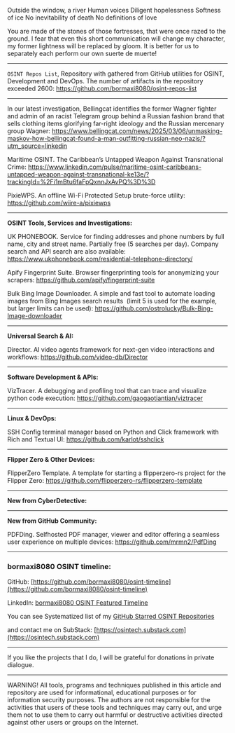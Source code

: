 
Outside the window, a river Human voices Diligent hopelessness Softness of ice No inevitability of death No definitions of love


You are made of the stones of those fortresses, that were once razed to the ground. I fear that even this short communication will change my character, my former lightness will be replaced by gloom. It is better for us to separately each perform our own suerte de muerte!

----

```OSINT Repos List```, Repository with gathered from GitHub utilities for OSINT, Development and DevOps. The number of artifacts in the repository exceeded 2600: https://github.com/bormaxi8080/osint-repos-list

----

In our latest investigation, Bellingcat identifies the former Wagner fighter and admin of an racist Telegram group behind a Russian fashion brand that sells clothing items glorifying far-right ideology and the Russian mercenary group Wagner: https://www.bellingcat.com/news/2025/03/06/unmasking-maskov-how-bellingcat-found-a-man-outfitting-russian-neo-nazis/?utm_source=linkedin

Maritime OSINT. The Caribbean’s Untapped Weapon Against Transnational Crime: https://www.linkedin.com/pulse/maritime-osint-caribbeans-untapped-weapon-against-transnational-ke13e/?trackingId=%2Fi1mBtu6faFpQxnnJxAvPQ%3D%3D

PixieWPS. An offline Wi-Fi Protected Setup brute-force utility: https://github.com/wiire-a/pixiewps

----

**OSINT Tools, Services and Investigations:**

UK PHONEBOOK. Service for finding addresses and phone numbers by full name, city and street name. Partially free (5 searches per day). Company search and API search are also available: https://www.ukphonebook.com/residential-telephone-directory/

Apify Fingerprint Suite. Browser fingerprinting tools for anonymizing your scrapers: https://github.com/apify/fingerprint-suite

Bulk Bing Image Downloader. A simple and fast tool to automate loading images from Bing Images search results  (limit 5 is used for the example, but larger limits can be used): https://github.com/ostrolucky/Bulk-Bing-Image-downloader

----

**Universal Search & AI:**

Director. AI video agents framework for next-gen video interactions and workflows: https://github.com/video-db/Director

---

**Software Development & APIs:**

VizTracer. A debugging and profiling tool that can trace and visualize python code execution: https://github.com/gaogaotiantian/viztracer

----

**Linux & DevOps:**

SSH Config terminal manager based on Python and Click framework with Rich and Textual UI: https://github.com/karlot/sshclick

----

**Flipper Zero & Other Devices:**

FlipperZero Template. A template for starting a flipperzero-rs project for the Flipper Zero: https://github.com/flipperzero-rs/flipperzero-template

----

**New from CyberDetective:**



----

**New from GitHub Community:**

PDFDing. Selfhosted PDF manager, viewer and editor offering a seamless user experience on multiple devices: https://github.com/mrmn2/PdfDing

----
### bormaxi8080 OSINT timeline:

GitHub: [https://github.com/bormaxi8080/osint-timeline](https://github.com/bormaxi8080/osint-timeline)

LinkedIn: [bormaxi8080 OSINT Featured Timeline](https://www.linkedin.com/in/osintech/details/featured/)

You can see Systematized list of my [GitHub Starred OSINT Repositories](https://github.com/bormaxi8080/osint-repos-list)

and contact me on SubStack: [https://osintech.substack.com](https://osintech.substack.com)

----

If you like the projects that I do, I will be grateful for donations in private dialogue.

----

WARNING! All tools, programs and techniques published in this article and repository are used for informational, educational purposes or for information security purposes. The authors are not responsible for the activities that users of these tools and techniques may carry out, and urge them not to use them to carry out harmful or destructive activities directed against other users or groups on the Internet.
